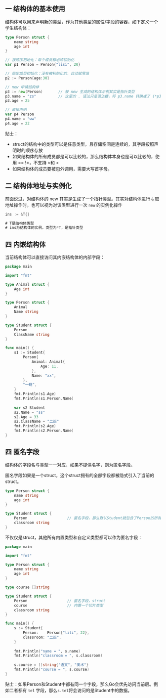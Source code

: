 ## 一 结构体的基本使用

结构体可以用来声明新的类型，作为其他类型的属性/字段的容器，如下定义一个学生结构体：
```go
type Person struct {
	name string
	age int
}

// 按顺序初始化：每个成员都必须初始化
var p1 Person = Person{"lisi", 20}

// 指定成员初始化：没有被初始化的，自动赋零值
p2 := Person{age:30}

// new 申请结构体
p3 := new(Person)       // 被 new 生成的结构体示例其实是指针类型
p3.name = "zs"          // 这里的 . 语法只是语法糖，将 p3.name 转换成了 (*p3).name
p3.age = 25

// 直接声明
var p4 Person
p4.name = "ww"
p4.age = 22
```

贴士：
- struct的结构中的类型可以是任意类型，且存储空间是连续的，其字段按照声明时的顺序存放
- 如果结构体的所有成员都是可以比较的，那么结构体本身也是可以比较的，使用 == !=，不支持 >和 <
- 如果结构体的成员要被包外调用，需要大写首字母。

## 二 结构体地址与实例化

前面说过，对结构体的 new 其实是生成了一个指针类型。其实对结构体进行 `&` 取地址操作时，也可以视为对该类型进行一次 `new` 的实例化操作

```go
ins := &T{}

# T是结构体类型
# ins为结构体的实例，类型为*T，是指针类型
```

## 四 内嵌结构体

当前结构体可以直接访问其内嵌结构体的内部字段：
```go
package main

import "fmt"

type Animal struct {
	Age int
}

type Person struct {
	Animal
	Name string
}

type Student struct {
	Person
	ClassName string
}

func main() {
	s1 := Student{
		Person{
			Animal: Animal{
				Age: 11,
			},
			Name: "xx",
		},
		"一班",
	}
	fmt.Println(s1.Age)
	fmt.Println(s1.Person.Name)
	
	var s2 Student
	s2.Name = "ss"
	s2.Age = 33
	s2.ClassName = "二班"
	fmt.Println(s2.Age)
	fmt.Println(s2.Person.Name)
}
```

## 四 匿名字段

结构体的字段名与类型一一对应，如果不提供名字，则为匿名字段。

匿名字段如果是一个struct，这个struct拥有的全部字段都被隐式引入了当前的struct。

```go
type Person struct {
	name string
	age int
}

type Student struct {
    Person                  // 匿名字段，那么默认Student就包含了Person的所有字段
	classroom string
}
```

不仅仅是struct，其他所有内置类型和自定义类型都可以作为匿名字段：
```go
package main

import "fmt"

type Person struct {
	name string
	age int
}

type course []string

type Student struct {
	Person					// 匿名字段，struct
	course					// 内置一个切片类型
	classroom string
}

func main() {
	s := Student{
		Person:    Person{"lili", 22},
		classroom: "二班",
	}
	
	fmt.Println("name = ", s.name)
	fmt.Println("classroom = ", s.classroom)
	
	s.course = []string{"语文", "美术"}
	fmt.Println("course = ", s.course)
}
```

贴士：如果Person和Student中都有同一个字段，那么Go会优先访问当前层。例如二者都有 `tel` 字段，那么`s.tel`将会访问的是Student中的数据。